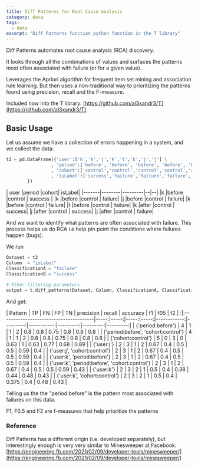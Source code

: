 ```yaml
---
title: Diff Patterns for Root Cause Analysis
category: data
tags:
  - data
excerpt: "Diff Patterns function python function in the T library"
---
```


Diff Patterns automates root cause analysis (RCA) discovery.

It looks through all the combinations of values and surfaces the patterns most often associated with failure (or for a given value).

Leverages the Apriori algorithm for frequent item set mining and association rule learning. But then uses a non-traditional way to prioritizing the patterns found using precision, recall and the F-measure.

Included now into the T library: [https://github.com/al3xandr3/T](https://github.com/al3xandr3/T)


## Basic Usage

Let us assume we have a collection of errors happening in a system, and we collect the data: 

```python
t2 = pd.DataFrame({'user':['k','k','j','k','t','k','j','j'] \
                 , 'period':['before', 'before', 'before', 'before', 'before', 'after','after','after'] \
                 , 'cohort':['control','control','control','control','control','control','control','control'] \
                 , 'isLabel':['success','failure','failure','failure','failure','success','success','failure']         
        })
```


|	user	|period	|cohort|	isLabel|
|-------|--------|---------|--|--|
|k	|before	|control |	success |
|k	|before	|control |	failure|
|j	|before	|control |	failure|
|k	|before	|control	| failure|
|t	|before	|control	| failure|
|k	|after	|control	| success|
|j	|after	|control	| success|
|j	|after	|control	| failure|


And we want to identify what patterns are often associated with failure. This process helps us do RCA i.e help pin point the conditions where failures happen (bugs).

We run 

```python
Dataset = t2
Column  = "isLabel"
ClassificationA = "failure"
ClassificationB = "success"

# Other filtering parameters
output = t.diff_patterns(Dataset, Column, ClassificationA, ClassificationB)
```

And get: 

| Pattern                                              |   TP |   FN |   FP |   TN |   precision |   recall |   accuracy |       f1 |      f05 |       f2 |
:|:---------------------------------------|-----:|-----:|-----:|-----:|------------:|---------:|-----------:|---------:|---------:|---------:|
| {'period:before'}                             |    4 |    1 |    1 |    2 |    0.8      |      0.8 |      0.75  | 0.8      | 0.8      | 0.8      |
| {'period:before', 'cohort:control'}           |    4 |    1 |    1 |    2 |    0.8      |      0.8 |      0.75  | 0.8      | 0.8      | 0.8      |
| {'cohort:control'}                            |    5 |    0 |    3 |    0 |    0.63    |      1   |      0.63 | 0.77 | 0.68 | 0.89 |
| {'user:j'}                                    |    2 |    3 |    1 |    2 |    0.67 |      0.4 |      0.5   | 0.5      | 0.59 | 0.4 |
| {'user:j', 'cohort:control'}                  |    2 |    3 |    1 |    2 |    0.67 |      0.4 |      0.5   | 0.5      | 0.59 | 0.4 |
| {'user:k', 'period:before'}                   |    2 |    3 |    1 |    2 |    0.67 |      0.4 |      0.5   | 0.5      | 0.59 | 0.4 |
| {'user:k', 'period:before', 'cohort:control'} |    2 |    3 |    1 |    2 |    0.67 |      0.4 |      0.5   | 0.5      | 0.59 | 0.43 |
| {'user:k'}                                    |    2 |    3 |    2 |    1 |    0.5      |      0.4 |      0.38 | 0.44 | 0.48  | 0.43 |
| {'user:k', 'cohort:control'}                  |    2 |    3 |    2 |    1 |    0.5      |      0.4 |      0.375 | 0.4 | 0.48  | 0.43 |


Telling us the the "period:before" is the pattern most associated with failures on this data.

F1, F0.5 and F2 are f-measures that help prioritize the patterns

### Reference

Diff Patterns has a different origin (i.e. developed separately), but interestingly enough is very very similar to Minesweeper at Facebook: [https://engineering.fb.com/2021/02/09/developer-tools/minesweeper/](https://engineering.fb.com/2021/02/09/developer-tools/minesweeper/)

<br>
<br>
